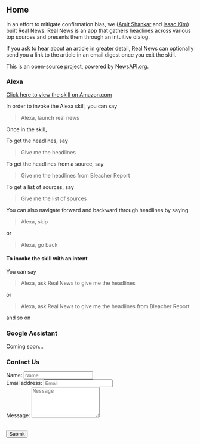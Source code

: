 <link rel="stylesheet" type="text/css" href="https://stackpath.bootstrapcdn.com/bootstrap/4.1.0/css/bootstrap.min.css">

Home
--------------

In an effort to mitigate confirmation bias, we ([Amit Shankar](https://amitshankar.me) and [Issac Kim](https://itechnoguy.com)) built Real News. Real News is an app that gathers headlines across various top sources and presents them through an intuitive dialog.

If you ask to hear about an article in greater detail, Real News can optionally send you a link to the article in an email digest once you exit the skill.

This is an open-source project, powered by [NewsAPI.org](https://newsapi.org). 


### Alexa

[Click here to view the skill on Amazon.com](https://www.amazon.com/dp/B07CKSZR3N/?ref-suffix=ss_copy)

In order to invoke the Alexa skill, you can say
> Alexa, launch real news

Once in the skill,

To get the headlines, say
> Give me the headlines

To get the headlines from a source, say
> Give me the headlines from Bleacher Report

To get a list of sources, say
> Give me the list of sources

You can also navigate forward and backward through headlines by saying
> Alexa, skip

or

> Alexa, go back

#### To invoke the skill with an intent

You can say
> Alexa, ask Real News to give me the headlines

or

> Alexa, ask Real News to give me the headlines from Bleacher Report

and so on

### Google Assistant

Coming soon...


### Contact Us

<form action="https://formspree.io/realnewsapp@gmail.com"
      method="POST">

  <div class="form-group">
    <label for="name">Name:</label>
    <input type="text" class="form-control" id="name" placeholder="Name">
  </div>

  <div class="form-group">
    <label for="email_address">Email address:</label>
    <input type="email" class="form-control" id="email_address" name="_replyto" placeholder="Email">
  </div>

  <div class="form-group">
  	<label for="message">Message:</label>
  	<textarea class="form-control" rows="5" id="message" name="message" placeholder="Message"></textarea>
  </div>


  <br />
  
  <button type="submit" class="btn btn-primary">Submit</button>
</form>